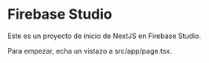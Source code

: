 # Firebase Studio

Este es un proyecto de inicio de NextJS en Firebase Studio.

Para empezar, echa un vistazo a src/app/page.tsx.
